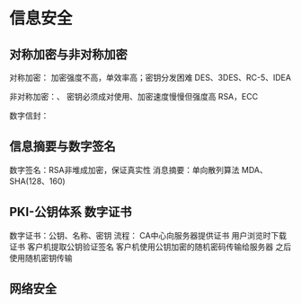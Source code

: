 # 信息安全

## 对称加密与非对称加密

对称加密：
  加密强度不高，单效率高；密钥分发困难
  DES、3DES、RC-5、IDEA

非对称加密：、
  密钥必须成对使用、加密速度慢慢但强度高
  RSA，ECC

数字信封：

## 信息摘要与数字签名

数字签名：RSA非堆成加密，保证真实性
消息摘要：单向散列算法 MDA、SHA(128、160)

## PKI-公钥体系 数字证书

数字证书：公钥、名称、密钥
流程：
  CA中心向服务器提供证书
  用户浏览时下载证书
  客户机提取公钥验证签名
  客户机使用公钥加密的随机密码传输给服务器
  之后使用随机密钥传输

## 网络安全